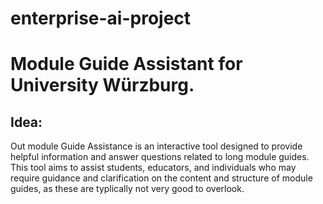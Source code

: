# enterprise-ai-project













# Module Guide Assistant for University Würzburg. 


## Idea: 
 Out module Guide Assistance is an interactive tool designed to provide helpful information and answer questions related to long module guides. This tool aims to assist students, educators, and individuals who may require guidance and clarification on the content and structure of module guides, as these are typlically not very good to overlook.



